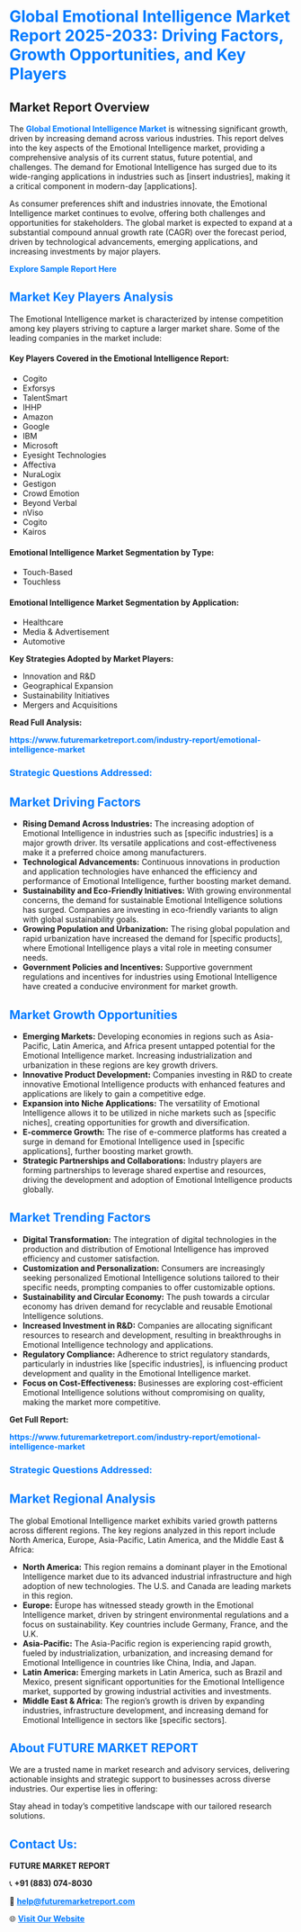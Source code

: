 <h1 style="color: #007BFF;">Global Emotional Intelligence Market Report 2025-2033: Driving Factors, Growth Opportunities, and Key Players</h1>

<section id="overview">
<h2>Market Report Overview</h2>
<p>The <a href="https://www.futuremarketreport.com/industry-report/emotional-intelligence-market" style="color: #007BFF; text-decoration: none;"><strong>Global Emotional Intelligence Market</strong></a> is witnessing significant growth, driven by increasing demand across various industries. This report delves into the key aspects of the Emotional Intelligence market, providing a comprehensive analysis of its current status, future potential, and challenges. The demand for Emotional Intelligence has surged due to its wide-ranging applications in industries such as [insert industries], making it a critical component in modern-day [applications].</p>
<p>As consumer preferences shift and industries innovate, the Emotional Intelligence market continues to evolve, offering both challenges and opportunities for stakeholders. The global market is expected to expand at a substantial compound annual growth rate (CAGR) over the forecast period, driven by technological advancements, emerging applications, and increasing investments by major players.</p>
</section>

<section id="overview">
<p><a href="https://www.futuremarketreport.com/request-sample/reportId=61617" style="color: #007BFF; text-decoration: none;"><strong>Explore Sample Report Here</strong></a></p>
</section>

<section id="key-players">
<h2 style="color: #007BFF;">Market Key Players Analysis</h2>
<p>The Emotional Intelligence market is characterized by intense competition among key players striving to capture a larger market share. Some of the leading companies in the market include:</p>
<h4>Key Players Covered in the Emotional Intelligence Report:</h4>
<ul><li>Cogito</li><li>Exforsys</li><li>TalentSmart</li><li>IHHP</li><li>Amazon</li><li>Google</li><li>IBM</li><li>Microsoft</li><li>Eyesight Technologies</li><li>Affectiva</li><li>NuraLogix</li><li>Gestigon</li><li>Crowd Emotion</li><li>Beyond Verbal</li><li>nViso</li><li>Cogito</li><li>Kairos</li></ul>
<h4>Emotional Intelligence Market Segmentation by Type:</h4>
<ul><li>Touch-Based</li><li>Touchless</li></ul>

<h4>Emotional Intelligence Market Segmentation by Application:</h4>
<ul><li>Healthcare</li><li>Media &amp; Advertisement</li><li>Automotive</li></ul>
<p><strong>Key Strategies Adopted by Market Players:</strong></p>
<ul>
<li>Innovation and R&D</li>
<li>Geographical Expansion</li>
<li>Sustainability Initiatives</li>
<li>Mergers and Acquisitions</li>
</ul>
</section>

<section>
<p><strong>Read Full Analysis: </strong></p><a href="https://www.futuremarketreport.com/industry-report/emotional-intelligence-market" style="color: #007BFF; text-decoration: none;"><strong>https://www.futuremarketreport.com/industry-report/emotional-intelligence-market</strong></a>
<h3 style="color: #007BFF;">Strategic Questions Addressed:</h3>
</section>

<section id="driving-factors">
<h2 style="color: #007BFF;">Market Driving Factors</h2>
<ul>
<li><strong>Rising Demand Across Industries:</strong> The increasing adoption of Emotional Intelligence in industries such as [specific industries] is a major growth driver. Its versatile applications and cost-effectiveness make it a preferred choice among manufacturers.</li>
<li><strong>Technological Advancements:</strong> Continuous innovations in production and application technologies have enhanced the efficiency and performance of Emotional Intelligence, further boosting market demand.</li>
<li><strong>Sustainability and Eco-Friendly Initiatives:</strong> With growing environmental concerns, the demand for sustainable Emotional Intelligence solutions has surged. Companies are investing in eco-friendly variants to align with global sustainability goals.</li>
<li><strong>Growing Population and Urbanization:</strong> The rising global population and rapid urbanization have increased the demand for [specific products], where Emotional Intelligence plays a vital role in meeting consumer needs.</li>
<li><strong>Government Policies and Incentives:</strong> Supportive government regulations and incentives for industries using Emotional Intelligence have created a conducive environment for market growth.</li>
</ul>
</section>

<section id="growth-opportunities">
<h2 style="color: #007BFF;">Market Growth Opportunities</h2>
<ul>
<li><strong>Emerging Markets:</strong> Developing economies in regions such as Asia-Pacific, Latin America, and Africa present untapped potential for the Emotional Intelligence market. Increasing industrialization and urbanization in these regions are key growth drivers.</li>
<li><strong>Innovative Product Development:</strong> Companies investing in R&D to create innovative Emotional Intelligence products with enhanced features and applications are likely to gain a competitive edge.</li>
<li><strong>Expansion into Niche Applications:</strong> The versatility of Emotional Intelligence allows it to be utilized in niche markets such as [specific niches], creating opportunities for growth and diversification.</li>
<li><strong>E-commerce Growth:</strong> The rise of e-commerce platforms has created a surge in demand for Emotional Intelligence used in [specific applications], further boosting market growth.</li>
<li><strong>Strategic Partnerships and Collaborations:</strong> Industry players are forming partnerships to leverage shared expertise and resources, driving the development and adoption of Emotional Intelligence products globally.</li>
</ul>
</section>

<section id="trending-factors">
<h2 style="color: #007BFF;">Market Trending Factors</h2>
<ul>
<li><strong>Digital Transformation:</strong> The integration of digital technologies in the production and distribution of Emotional Intelligence has improved efficiency and customer satisfaction.</li>
<li><strong>Customization and Personalization:</strong> Consumers are increasingly seeking personalized Emotional Intelligence solutions tailored to their specific needs, prompting companies to offer customizable options.</li>
<li><strong>Sustainability and Circular Economy:</strong> The push towards a circular economy has driven demand for recyclable and reusable Emotional Intelligence solutions.</li>
<li><strong>Increased Investment in R&D:</strong> Companies are allocating significant resources to research and development, resulting in breakthroughs in Emotional Intelligence technology and applications.</li>
<li><strong>Regulatory Compliance:</strong> Adherence to strict regulatory standards, particularly in industries like [specific industries], is influencing product development and quality in the Emotional Intelligence market.</li>
<li><strong>Focus on Cost-Effectiveness:</strong> Businesses are exploring cost-efficient Emotional Intelligence solutions without compromising on quality, making the market more competitive.</li>
</ul>
</section>

<section>
<p><strong>Get Full Report: </strong></p><a href="https://www.futuremarketreport.com/industry-report/emotional-intelligence-market" style="color: #007BFF; text-decoration: none;"><strong>https://www.futuremarketreport.com/industry-report/emotional-intelligence-market</strong></a>
<h3 style="color: #007BFF;">Strategic Questions Addressed:</h3>
</section>


<section id="regional-analysis">
<h2 style="color: #007BFF;">Market Regional Analysis</h2>
<p>The global Emotional Intelligence market exhibits varied growth patterns across different regions. The key regions analyzed in this report include North America, Europe, Asia-Pacific, Latin America, and the Middle East & Africa:</p>
<ul>
<li><strong>North America:</strong> This region remains a dominant player in the Emotional Intelligence market due to its advanced industrial infrastructure and high adoption of new technologies. The U.S. and Canada are leading markets in this region.</li>
<li><strong>Europe:</strong> Europe has witnessed steady growth in the Emotional Intelligence market, driven by stringent environmental regulations and a focus on sustainability. Key countries include Germany, France, and the U.K.</li>
<li><strong>Asia-Pacific:</strong> The Asia-Pacific region is experiencing rapid growth, fueled by industrialization, urbanization, and increasing demand for Emotional Intelligence in countries like China, India, and Japan.</li>
<li><strong>Latin America:</strong> Emerging markets in Latin America, such as Brazil and Mexico, present significant opportunities for the Emotional Intelligence market, supported by growing industrial activities and investments.</li>
<li><strong>Middle East & Africa:</strong> The region’s growth is driven by expanding industries, infrastructure development, and increasing demand for Emotional Intelligence in sectors like [specific sectors].</li>
</ul>
</section>

<footer>
<h2 style="color: #007BFF;">About FUTURE MARKET REPORT</h2>
<p>We are a trusted name in market research and advisory services, delivering actionable insights and strategic support to businesses across diverse industries. Our expertise lies in offering:</p>

<p>Stay ahead in today’s competitive landscape with our tailored research solutions.</p>

<h2 style="color: #007BFF;">Contact Us:</h2>
<p><strong>FUTURE MARKET REPORT</strong></p>
<p>📞 <strong>+91 (883) 074-8030</strong></p>
<p>📧 <strong><a href="mailto:help@futuremarketreport.com" style="color: #007BFF;">help@futuremarketreport.com</a></strong></p>
<p>🌐 <strong><a href="https://www.futuremarketreport.com/" style="color: #007BFF;">Visit Our Website</a></strong></p>
</footer>